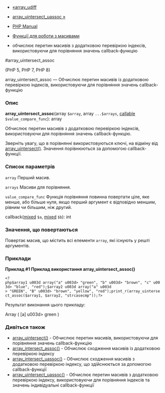 - [«array_udiff](function.array-udiff.md)
- [array_uintersect_uassoc »](function.array-uintersect-uassoc.md)

- [PHP Manual](index.md)
- [Функції для роботи з масивами](ref.array.md)
- обчислює перетин масивів з додатковою перевіркою індексів,
використовуючи для порівняння значень callback-функцію

#array_uintersect_assoc

(PHP 5, PHP 7, PHP 8)

array_uintersect_assoc — Обчислює перетин масивів із додатковою
перевіркою індексів, використовуючи для порівняння значень callback-функцію

### Опис

**array_uintersect_assoc**(array `$array`, array `...$arrays`,
[callable](language.types.callable.md) `$value_compare_func`): array

Обчислює перетин масивів з додатковою перевіркою індексів,
використовуючи для порівняння значень callback-функцію.

Зверніть увагу, що в порівнянні використовуються ключі, на відміну від
[array_uintersect()](function.array-uintersect.md). Значення
порівнюються за допомогою callback-функції.

### Список параметрів

`array`
Перший масив.

`arrays`
Масиви для порівняння.

`value_compare_func`
Функція порівняння повинна повертати ціле, яке менше, або
більше нуля, якщо перший аргумент є відповідно меншим,
рівним чи більшим, ніж другий.

callback([mixed](language.types.declarations.md#language.types.declarations.mixed)
`$a`,
[mixed](language.types.declarations.md#language.types.declarations.mixed)
`$b`): int

### Значення, що повертаються

Повертає масив, що містить всі елементи `array`, які існують
у решті аргументів.

### Приклади

**Приклад #1 Приклад використання **array_uintersect_assoc()****

` <?php$array1 u003d array("a" u003d> "green", "b" u003d> "brown", "c" u003d> "blue", "red");$array2 u003d array("a" u003d > "GREEN", "B" u003d> "brown", "yellow", "red");print_r(array_uintersect_assoc($array1, $array2, "strcasecmp"));?> `

Результат виконання цього прикладу:

Array
(
[a] u003d> green
)

### Дивіться також

- [array_uintersect()](function.array-uintersect.md) - Обчислює
перетин масивів, використовуючи для порівняння значень
callback-функцію
- [array_intersect_assoc()](function.array-intersect-assoc.md) -
Обчислює сходження масивів із додатковою перевіркою індексу
- [array_intersect_uassoc()](function.array-intersect-uassoc.md) -
Обчислює сходження масивів з додатковою перевіркою індексу,
що здійснюється за допомогою callback-функції
- [array_uintersect_uassoc()](function.array-uintersect-uassoc.md) -
Обчислює перетин масивів з додатковою перевіркою індексу,
використовуючи для порівняння індексів та значень індивідуальні
callback-функції
